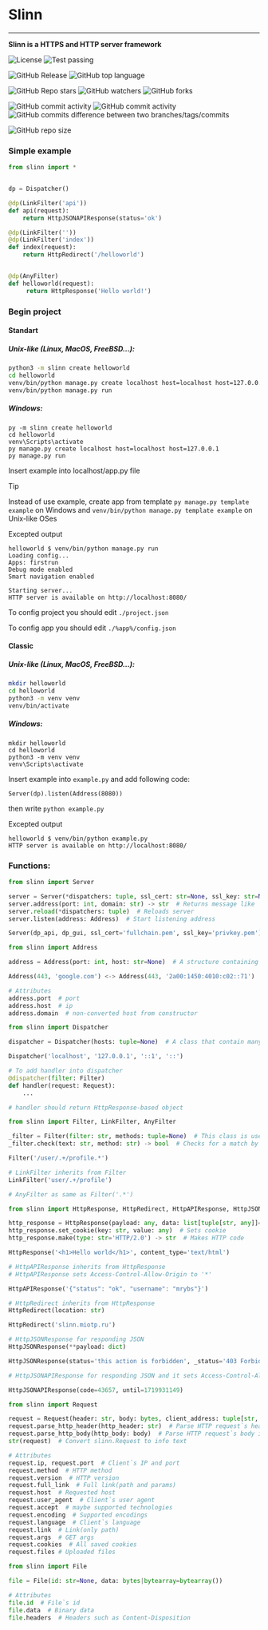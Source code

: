 # Slinn

---

**Slinn is a HTTPS and HTTP server framework**

![License](https://img.shields.io/github/license/mrybs/slinn)
![Test passing](https://img.shields.io/badge/works_on_my_server-2BD331)

![GitHub Release](https://img.shields.io/github/v/release/mrybs/slinn)
![GitHub top language](https://img.shields.io/github/languages/top/mrybs/slinn)

![GitHub Repo stars](https://img.shields.io/github/stars/mrybs/slinn)
![GitHub watchers](https://img.shields.io/github/watchers/mrybs/slinn)
![GitHub forks](https://img.shields.io/github/forks/mrybs/slinn)

![GitHub commit activity](https://img.shields.io/github/commit-activity/w/mrybs/slinn)
![GitHub commit activity](https://img.shields.io/github/commit-activity/t/mrybs/slinn)
![GitHub commits difference between two branches/tags/commits](https://img.shields.io/github/commits-difference/mrybs/slinn?base=master&head=snapshots&label=master%20and%20snapshots%20difference)

![GitHub repo size](https://img.shields.io/github/repo-size/mrybs/slinn)


### Simple example
```python
from slinn import *


dp = Dispatcher()

@dp(LinkFilter('api'))
def api(request):
    return HttpJSONAPIResponse(status='ok')

@dp(LinkFilter(''))
@dp(LinkFilter('index'))
def index(request):
    return HttpRedirect('/helloworld')


@dp(AnyFilter)
def helloworld(request):
     return HttpResponse('Hello world!')

```

### Begin project
#### Standart
##### Unix-like (Linux, MacOS, FreeBSD...):
```bash
python3 -m slinn create helloworld
cd helloworld
venv/bin/python manage.py create localhost host=localhost host=127.0.0.1
venv/bin/python manage.py run 
```

##### Windows:
```batch
py -m slinn create helloworld
cd helloworld
venv\Scripts\activate
py manage.py create localhost host=localhost host=127.0.0.1
py manage.py run 
```

Insert example into localhost/app.py file
> [!TIP]
> Instead of use example, create app from template `py manage.py template example` on Windows and `venv/bin/python manage.py template example` on Unix-like OSes

Excepted output
```
helloworld $ venv/bin/python manage.py run
Loading config...
Apps: firstrun
Debug mode enabled
Smart navigation enabled

Starting server...
HTTP server is available on http://localhost:8080/
```

To config project you should edit `./project.json`

To config app you should edit `./%app%/config.json`

#### Classic
##### Unix-like (Linux, MacOS, FreeBSD...):
```bash 
mkdir helloworld 
cd helloworld
python3 -m venv venv
venv/bin/activate
```

##### Windows:
```batch
mkdir helloworld 
cd helloworld
python3 -m venv venv
venv\Scripts\activate
```

Insert example into `example.py` and add following code:
```
Server(dp).listen(Address(8080))
```
then write `python example.py`

Excepted output
```
helloworld $ venv/bin/python example.py
HTTP server is available on http://localhost:8080/
```

### Functions:
```python
from slinn import Server

server = Server(*dispatchers: tuple, ssl_cert: str=None, ssl_key: str=None, timeout: float=0.03, max_bytes_per_recieve: int=4096, max_bytes: int=4294967296)  # Main class to run a server
server.address(port: int, domain: str) -> str  # Returns message like 'HTTPS server is available on https://localhost:8080/'
server.reload(*dispatchers: tuple)  # Reloads server
server.listen(address: Address)  # Start listening address

Server(dp_api, dp_gui, ssl_cert='fullchain.pem', ssl_key='privkey.pem')
```

```python
from slinn import Address

address = Address(port: int, host: str=None)  # A structure containing a port and a host; converts dns-address to ip-address

Address(443, 'google.com') <-> Address(443, '2a00:1450:4010:c02::71')

# Attributes
address.port  # port
address.host  # ip
address.domain  # non-converted host from constructor
```

```python
from slinn import Dispatcher

dispatcher = Dispatcher(hosts: tuple=None)  # A class that contain many handlers

Dispatcher('localhost', '127.0.0.1', '::1', '::')

# To add handler into dispatcher
@dispatcher(filter: Filter)
def handler(request: Request):
    ...

# handler should return HttpResponse-based object
```

```python
from slinn import Filter, LinkFilter, AnyFilter

_filter = Filter(filter: str, methods: tuple=None)  # This class is used to choose match handler by link; uses regexp
_filter.check(text: str, method: str) -> bool  # Checks for a match by filter

Filter('/user/.+/profile.*')

# LinkFilter inherits from Filter
LinkFilter('user/.+/profile')

# AnyFilter as same as Filter('.*')
```

```python
from slinn import HttpResponse, HttpRedirect, HttpAPIResponse, HttpJSONResponse, HttpJSONAPIResponse

http_response = HttpResponse(payload: any, data: list[tuple[str, any]]=None, status: str='200 OK', content_type: str='text/plain')  # This class is used to convert some data to HTTP code
http_response.set_cookie(key: str, value: any)  # Sets cookie
http_response.make(type: str='HTTP/2.0') -> str  # Makes HTTP code

HttpResponse('<h1>Hello world</h1>', content_type='text/html')

# HttpAPIResponse inherits from HttpResponse
# HttpAPIResponse sets Access-Control-Allow-Origin to '*'

HttpAPIResponse('{"status": "ok", "username": "mrybs"}')

# HttpRedirect inherits from HttpResponse
HttpRedirect(location: str)

HttpRedirect('slinn.miotp.ru')

# HttpJSONResponse for responding JSON 
HttpJSONResponse(**payload: dict)

HttpJSONResponse(status='this action is forbidden', _status='403 Forbidden')

# HttpJSONAPIResponse for responding JSON and it sets Access-Control-Allow-Origin to '*'

HttpJSONAPIResponse(code=43657, until=1719931149)
```

```python
from slinn import Request

request = Request(header: str, body: bytes, client_address: tuple[str, int])  # This structure is used in the dispatcher`s handler
request.parse_http_header(http_header: str)  # Parse HTTP request`s header
request.parse_http_body(http_body: body)  # Parse HTTP request`s body if exists
str(request)  # Convert slinn.Request to info text

# Attributes
request.ip, request.port  # Client`s IP and port
request.method  # HTTP method
request.version  # HTTP version
request.full_link  # Full link(path and params)
request.host  # Requested host
request.user_agent  # Client`s user agent
request.accept  # maybe supported technologies
request.encoding  # Supported encodings
request.language  # Client`s language
request.link  # Link(only path)
request.args  # GET args
request.cookies  # All saved cookies
request.files # Uploaded files
```

```python
from slinn import File

file = File(id: str=None, data: bytes|bytearray=bytearray())

# Attributes
file.id  # File`s id 
file.data  # Binary data
file.headers  # Headers such as Content-Disposition
```
